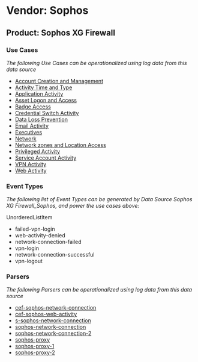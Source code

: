 Vendor: Sophos
==============
Product: Sophos XG Firewall
---------------------------

### Use Cases

_The following Use Cases can be operationalized using log data from this data source_

* [Account Creation and Management](../UseCases/usecase_account_creation_and_management.md)
* [Activity Time  and Type](../UseCases/usecase_activity_time__and_type.md)
* [Application Activity](../UseCases/usecase_application_activity.md)
* [Asset Logon and Access](../UseCases/usecase_asset_logon_and_access.md)
* [Badge Access](../UseCases/usecase_badge_access.md)
* [Credential Switch Activity](../UseCases/usecase_credential_switch_activity.md)
* [Data Loss Prevention](../UseCases/usecase_data_loss_prevention.md)
* [Email Activity](../UseCases/usecase_email_activity.md)
* [Executives](../UseCases/usecase_executives.md)
* [Network](../UseCases/usecase_network.md)
* [Network zones and Location Access](../UseCases/usecase_network_zones_and_location_access.md)
* [Privileged Activity](../UseCases/usecase_privileged_activity.md)
* [Service Account Activity](../UseCases/usecase_service_account_activity.md)
* [VPN Activity](../UseCases/usecase_vpn_activity.md)
* [Web Activity](../UseCases/usecase_web_activity.md)


### Event Types

_The following list of Event Types can be generated by Data Source Sophos XG Firewall_Sophos, and power the use cases above:_

UnorderedListItem
- failed-vpn-login
- web-activity-denied
- network-connection-failed
- vpn-login
- network-connection-successful
- vpn-logout


### Parsers

_The following Parsers can be operationalized using log data from this data source_

* [cef-sophos-network-connection](../Parsers/parserContent_cef-sophos-network-connection.md)
* [cef-sophos-web-activity](../Parsers/parserContent_cef-sophos-web-activity.md)
* [s-sophos-network-connection](../Parsers/parserContent_s-sophos-network-connection.md)
* [sophos-network-connection](../Parsers/parserContent_sophos-network-connection.md)
* [sophos-network-connection-2](../Parsers/parserContent_sophos-network-connection-2.md)
* [sophos-proxy](../Parsers/parserContent_sophos-proxy.md)
* [sophos-proxy-1](../Parsers/parserContent_sophos-proxy-1.md)
* [sophos-proxy-2](../Parsers/parserContent_sophos-proxy-2.md)
